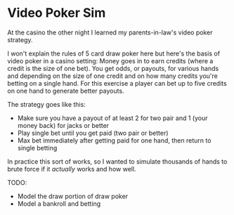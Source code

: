 Video Poker Sim
===============

At the casino the other night I learned my parents-in-law's video poker strategy.

I won't explain the rules of 5 card draw poker here but here's the basis of video poker in a casino setting: Money goes in to earn credits (where a credit is the size of one bet). You get odds, or payouts, for various hands and depending on the size of one credit and on how many credits you're betting on a single hand. For this exercise a player can bet up to five credits on one hand to generate better payouts.

The strategy goes like this:
 * Make sure you have a payout of at least 2 for two pair and 1 (your money back) for jacks or better
 * Play single bet until you get paid (two pair or better)
 * Max bet immediately after getting paid for one hand, then return to single betting

In practice this sort of works, so I wanted to simulate thousands of hands to brute force if it *actually* works and how well.

TODO:

 * Model the draw portion of draw poker
 * Model a bankroll and betting
